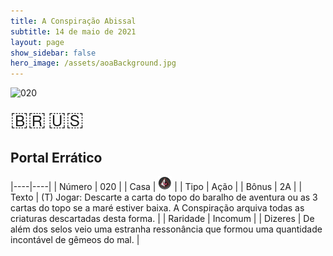 ```yaml
---
title: A Conspiração Abissal
subtitle: 14 de maio de 2021
layout: page
show_sidebar: false
hero_image: /assets/aoaBackground.jpg
---
```


![020](https://cards-keyforge.s3.eu-north-1.amazonaws.com/media/pt/tac/020.png)

<span title="Português" style="font-size: 32px;cursor: pointer;" onclick="javascript:document.querySelector('img[alt=\'020\']').src=document.querySelector('img[alt=\'020\']').src.replace(/media\/[^/]+/, 'media/pt')">🇧🇷</span>
<span title="English" style="font-size: 32px;cursor: pointer;" onclick="javascript:document.querySelector('img[alt=\'020\']').src=document.querySelector('img[alt=\'020\']').src.replace(/media\/[^/]+/, 'media/en')">🇺🇸</span>

## Portal Errático

|----|----|
| Número | 020 |
| Casa | ![Conspiracy](https://raw.githubusercontent.com/cardsofkeyforge/cardsofkeyforge.github.io/master/tac/conspiracy.png "Conspiração") |
| Tipo | Ação |
| Bônus | 2A |
| Texto | (T) Jogar: Descarte a carta do topo do baralho  de aventura ou as 3 cartas do topo se a maré  estiver baixa. A Conspiração arquiva todas as  criaturas descartadas desta forma. |
| Raridade | Incomum |
| Dizeres | De além dos selos veio uma estranha  ressonância que formou uma quantidade  incontável de gêmeos do mal. |
